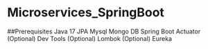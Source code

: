 # Microservices_SpringBoot

##Prerequisites
Java 17
JPA Mysql
Mongo DB
Spring Boot Actuator (Optional)
Dev Tools (Optional)
Lombok (Optional)
Eureka

